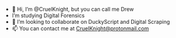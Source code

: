 - 👋 Hi, I’m @CruelKnight, but you can call me Drew
- I’m studying Digital Forensics 
- 💞️ I’m looking to collaborate on DuckyScript and Digital Scraping
- 📫 You can contact me at CrueIKnight@protonmail.com
